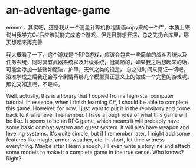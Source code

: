 # an-adventage-game
emmm，其实吧，这是我从一个高星计算机教程里面copy来的一个库，本质上来说当我学完C#后应该就能完成这个游戏，但是目前想开摆，总之先扔仓库里，哪天想起来再完善

我大概看了一下，这个游戏是个RPG游戏，应该会包含一些简单的战斗系统以及任务系统，同时具有武器系统以及升级系统，挺简陋的，如果我之后想起来的话，可能会添加一些诸如魔法，护甲，天气之类的设定，
总之让时间来见证一切吧。没准学成之后我还会写个剧情再绑几个模型真正意义上的做成一个完整的游戏呢。那谁又知道呢，不是吗。



Well, actually, this is a library that I copied from a high-star computer tutorial. In essence, when I finish learning C#, I should be able to complete this game. 
However, for now, I just want to put it in the repository and come back to it whenever I remember.
I have a rough idea of what this game will be like. It seems to be an RPG game, which means it will probably have some basic combat system and quest system. It 
will also have weapon and leveling systems. It's quite simple, but if I remember later, I might add some features like magic, armor, weather, etc.
In short, let time witness everything. Maybe after I learn enough, I'll even write a storyline and attach some models to make it a complete game in the true sense. Who knows? Right?
